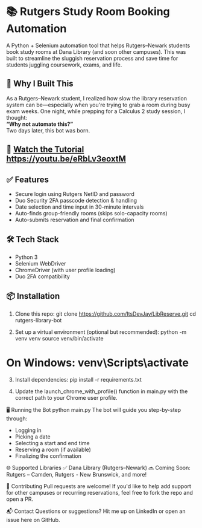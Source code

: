 # 📚 Rutgers Study Room Booking Automation

A Python + Selenium automation tool that helps Rutgers–Newark students book study rooms at Dana Library (and soon other campuses). This was built to streamline the sluggish reservation process and save time for students juggling coursework, exams, and life.

## 🚀 Why I Built This

As a Rutgers–Newark student, I realized how slow the library reservation system can be—especially when you're trying to grab a room during busy exam weeks. One night, while prepping for a Calculus 2 study session, I thought:  
**“Why not automate this?”**  
Two days later, this bot was born.

## 🎥 [Watch the Tutorial](#) https://youtu.be/eRbLv3eoxtM

## ✅ Features

- Secure login using Rutgers NetID and password  
- Duo Security 2FA passcode detection & handling  
- Date selection and time input in 30-minute intervals  
- Auto-finds group-friendly rooms (skips solo-capacity rooms)  
- Auto-submits reservation and final confirmation

## 🛠️ Tech Stack

- Python 3
- Selenium WebDriver
- ChromeDriver (with user profile loading)
- Duo 2FA compatibility

## 📦 Installation

1. Clone this repo:
git clone https://github.com/ItsDevJay/LibReserve.git
cd rutgers-library-bot

2. Set up a virtual environment (optional but recommended):
python -m venv venv
source venv/bin/activate  
# On Windows: venv\Scripts\activate

3. Install dependencies:
pip install -r requirements.txt

4. Update the launch_chrome_with_profile() function in main.py with the correct path to your Chrome user profile.

🖥️ Running the Bot
python main.py
The bot will guide you step-by-step through:
- Logging in
- Picking a date
- Selecting a start and end time
- Reserving a room (if available)
- Finalizing the confirmation


🌐 Supported Libraries
✅ Dana Library (Rutgers–Newark)
🔜 Coming Soon: Rutgers – Camden, Rutgers - New Brunswick, and more!

🤝 Contributing
Pull requests are welcome! If you'd like to help add support for other campuses or recurring reservations, feel free to fork the repo and open a PR.

📬 Contact
Questions or suggestions? Hit me up on LinkedIn or open an issue here on GitHub.
